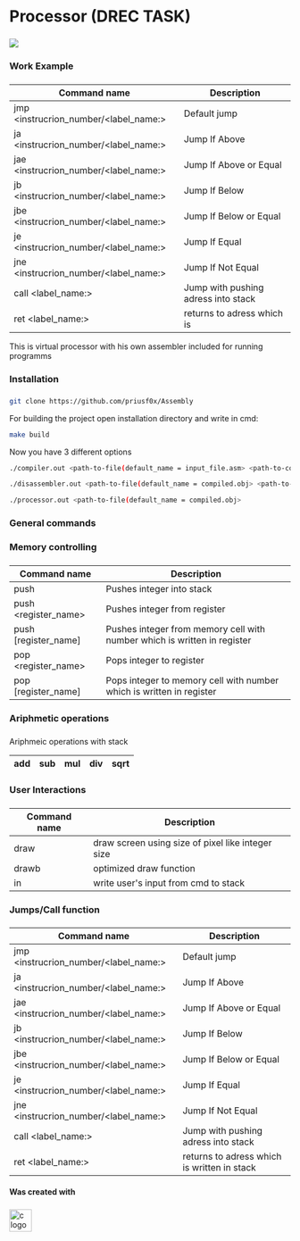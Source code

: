 <h1 align="left">Processor (DREC TASK)</h1>

###

<div>
  <img style="100%" src="https://capsule-render.vercel.app/api?type=waving&height=90&section=header&reversal=false&fontSize=70&fontColor=FFFFFF&fontAlign=50&fontAlignY=50&stroke=-&descSize=20&descAlign=50&descAlignY=50&theme=cobalt"  />
</div>

###

<h3 align="left">Work Example</h2>

###

|Command name| Description |
| --- | --- |
|jmp <instrucrion_number/<label_name:>| Default jump|
|ja <instrucrion_number/<label_name:>| Jump If Above|
|jae <instrucrion_number/<label_name:>| Jump If Above or Equal|
|jb <instrucrion_number/<label_name:>| Jump If Below|
|jbe <instrucrion_number/<label_name:>| Jump If Below or Equal|
|je <instrucrion_number/<label_name:>| Jump If Equal|
|jne <instrucrion_number/<label_name:>| Jump If Not Equal|
|call <label_name:>| Jump with pushing adress into stack|
|ret <label_name:>| returns to adress which is 

<p align="left">This is virtual processor with his own assembler included for running programms</p>

###
<h3 align="left">Installation</h3>

###

```bash
git clone https://github.com/priusf0x/Assembly
```

For building the project open installation directory and write in cmd:

```bash
make build 
```

Now you have 3 different options

```bash
./compiler.out <path-to-file(default_name = input_file.asm> <path-to-compiled-file(default_name = compiled.obj)>
```

```bash
./disassembler.out <path-to-file(default_name = compiled.obj> <path-to-dissassemvled-file(default_name = disassembled.asm)>
```

```bash
./processor.out <path-to-file(default_name = compiled.obj>
```

###

<h3 align="left">General commands</h2>

###

<h3 align="left">Memory controlling</h3>

###

|Command name| Description |
| --- | --- |
|push <integer>| Pushes integer into stack|
|push <register_name>| Pushes integer from register|
|push [register_name]| Pushes integer from memory cell with number which is written in register|
|pop <register_name>| Pops integer to register|
|pop [register_name]| Pops integer to memory cell with number which is written in register|

###

<h3 align="left">Ariphmetic operations</h3>

###

Ariphmeic operations with stack 

| add | sub | mul | div | sqrt |
|---|---|---|---|---|

###

<h3 align="left">User Interactions</h3>

###

|Command name| Description |
| --- | --- |
|draw| draw screen using size of pixel like integer size|
|drawb| optimized draw function|
|in| write user's input from cmd to stack|

###

<h3 align="left">Jumps/Call function</h3>

###

|Command name| Description |
| --- | --- |
|jmp <instrucrion_number/<label_name:>| Default jump|
|ja <instrucrion_number/<label_name:>| Jump If Above|
|jae <instrucrion_number/<label_name:>| Jump If Above or Equal|
|jb <instrucrion_number/<label_name:>| Jump If Below|
|jbe <instrucrion_number/<label_name:>| Jump If Below or Equal|
|je <instrucrion_number/<label_name:>| Jump If Equal|
|jne <instrucrion_number/<label_name:>| Jump If Not Equal|
|call <label_name:>| Jump with pushing adress into stack|
|ret <label_name:>| returns to adress which is written in stack|

<h4 align="left">Was created with</h4>

###

<div align="left">
  <img src="https://cdn.jsdelivr.net/gh/devicons/devicon/icons/c/c-original.svg" height="40" alt="c logo"  />
</div>

###
